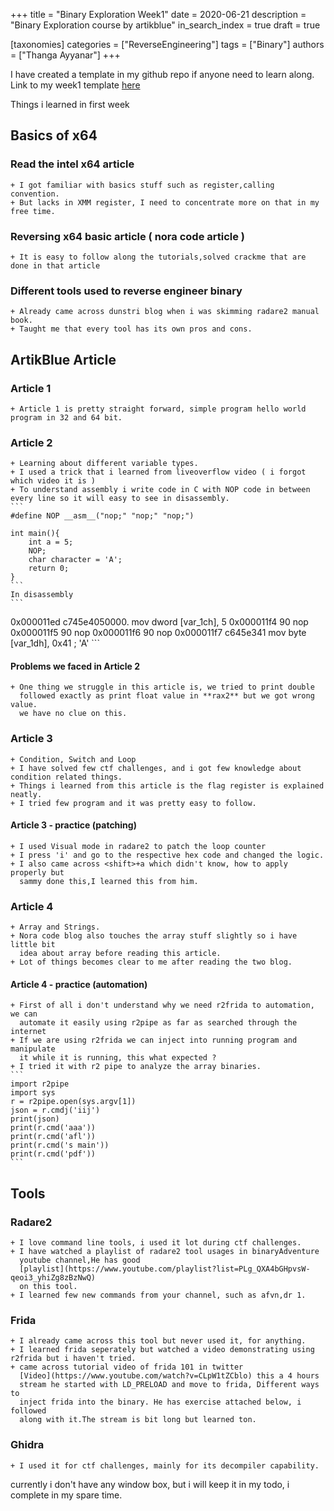 +++
title = "Binary Exploration Week1"
date = 2020-06-21
description = "Binary Exploration course by artikblue"
in_search_index = true
draft = true

[taxonomies]
categories = ["ReverseEngineering"]
tags = ["Binary"]
authors = ["Thanga Ayyanar"]
+++

I have created a template in my github repo if anyone need to learn along.
Link to my week1 template [here](https://github.com/ThangaAyyanar/Learn-by-challenge/blob/master/Exploring%20Binary%20World/Week%201/Template.md)

Things i learned in first week 

## Basics of x64
### Read the intel x64 article
    + I got familiar with basics stuff such as register,calling convention.
    + But lacks in XMM register, I need to concentrate more on that in my free time.
### Reversing x64 basic article ( nora code article )
    + It is easy to follow along the tutorials,solved crackme that are done in that article
### Different tools used to reverse engineer binary
    + Already came across dunstri blog when i was skimming radare2 manual book.
    + Taught me that every tool has its own pros and cons.

## ArtikBlue Article
### Article 1
    + Article 1 is pretty straight forward, simple program hello world program in 32 and 64 bit.
### Article 2
    + Learning about different variable types.
    + I used a trick that i learned from liveoverflow video ( i forgot which video it is )
    + To understand assembly i write code in C with NOP code in between every line so it will easy to see in disassembly.
    ```
    #define NOP __asm__("nop;" "nop;" "nop;")

    int main(){
        int a = 5;
        NOP;
        char character = 'A';
        return 0;
    }
    ```
    In disassembly
    ```
   0x000011ed      c745e4050000.  mov dword [var_1ch], 5
   0x000011f4      90             nop
   0x000011f5      90             nop
   0x000011f6      90             nop
   0x000011f7      c645e341       mov byte [var_1dh], 0x41    ; 'A'
    ```
#### Problems we faced in Article 2
    + One thing we struggle in this article is, we tried to print double
      followed exactly as print float value in **rax2** but we got wrong value.
      we have no clue on this.

### Article 3
	+ Condition, Switch and Loop
    + I have solved few ctf challenges, and i got few knowledge about condition related things.
    + Things i learned from this article is the flag register is explained neatly.
    + I tried few program and it was pretty easy to follow.

#### Article 3 - practice (patching)
    + I used Visual mode in radare2 to patch the loop counter
    + I press 'i' and go to the respective hex code and changed the logic.
    + I also came across <shift>+a which didn't know, how to apply properly but
      sammy done this,I learned this from him.

### Article 4
    + Array and Strings.
    + Nora code blog also touches the array stuff slightly so i have little bit
      idea about array before reading this article.
    + Lot of things becomes clear to me after reading the two blog.

#### Article 4 - practice (automation)
    + First of all i don't understand why we need r2frida to automation, we can
      automate it easily using r2pipe as far as searched through the internet
    + If we are using r2frida we can inject into running program and manipulate
      it while it is running, this what expected ?
    + I tried it with r2 pipe to analyze the array binaries.
    ```
    import r2pipe
    import sys
    r = r2pipe.open(sys.argv[1])
    json = r.cmdj('iij')
    print(json)
    print(r.cmd('aaa'))
    print(r.cmd('afl'))
    print(r.cmd('s main'))
    print(r.cmd('pdf'))
    ```

## Tools
### Radare2 
    + I love command line tools, i used it lot during ctf challenges.
    + I have watched a playlist of radare2 tool usages in binaryAdventure
      youtube channel,He has good
      [playlist](https://www.youtube.com/playlist?list=PLg_QXA4bGHpvsW-qeoi3_yhiZg8zBzNwQ)
      on this tool.
    + I learned few new commands from your channel, such as afvn,dr 1.
### Frida
    + I already came across this tool but never used it, for anything.
    + I learned frida seperately but watched a video demonstrating using r2frida but i haven't tried.
    + came across tutorial video of frida 101 in twitter
      [Video](https://www.youtube.com/watch?v=CLpW1tZCblo) this a 4 hours
      stream he started with LD_PRELOAD and move to frida, Different ways to
      inject frida into the binary. He has exercise attached below, i followed
      along with it.The stream is bit long but learned ton.
### Ghidra
    + I used it for ctf challenges, mainly for its decompiler capability.

currently i don't have any window box, but i will keep it in my todo, i complete in my spare time.
